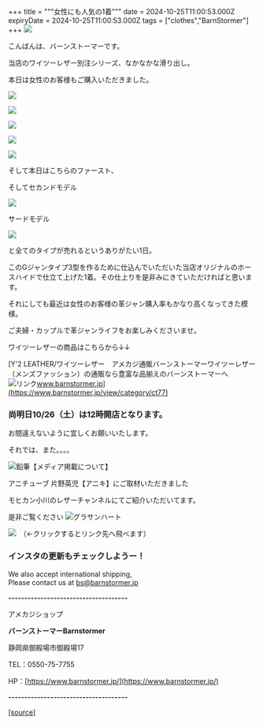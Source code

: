 +++
title = """女性にも人気の1着"""
date = 2024-10-25T11:00:53.000Z
expiryDate = 2024-10-25T11:00:53.000Z
tags = ["clothes","BarnStormer"]
+++
[![](https://stat.ameba.jp/user_images/20231023/16/barnstormer-go/b2/03/p/o0420015015354743273.png)](https://ameblo.jp/barnstormer-go/entry-12825670498.html)

こんばんは、バーンストーマーです。

当店のワイツーレザー別注シリーズ、なかなかな滑り出し。

本日は女性のお客様もご購入いただきました。

[![](https://stat.ameba.jp/user_images/20241025/19/barnstormer-go/fb/5e/j/o0700070015502123652.jpg)](https://stat.ameba.jp/user_images/20241025/19/barnstormer-go/fb/5e/j/o0700070015502123652.jpg)

[![](https://stat.ameba.jp/user_images/20241025/19/barnstormer-go/33/af/j/o0700070015502123653.jpg)](https://stat.ameba.jp/user_images/20241025/19/barnstormer-go/33/af/j/o0700070015502123653.jpg)

[![](https://stat.ameba.jp/user_images/20241025/19/barnstormer-go/95/90/j/o0700070015502123654.jpg)](https://stat.ameba.jp/user_images/20241025/19/barnstormer-go/95/90/j/o0700070015502123654.jpg)

[![](https://stat.ameba.jp/user_images/20241025/19/barnstormer-go/ed/88/j/o0700070015502123656.jpg)](https://stat.ameba.jp/user_images/20241025/19/barnstormer-go/ed/88/j/o0700070015502123656.jpg)

[![](https://stat.ameba.jp/user_images/20241025/19/barnstormer-go/d7/96/j/o0700070015502123660.jpg)](https://stat.ameba.jp/user_images/20241025/19/barnstormer-go/d7/96/j/o0700070015502123660.jpg)

そして本日はこちらのファースト、

そしてセカンドモデル

[![](https://stat.ameba.jp/user_images/20241025/19/barnstormer-go/74/dc/j/o0466070015502124235.jpg)](https://stat.ameba.jp/user_images/20241025/19/barnstormer-go/74/dc/j/o0466070015502124235.jpg)

サードモデル

[![](https://stat.ameba.jp/user_images/20241025/19/barnstormer-go/06/0a/j/o0466070015502124243.jpg)](https://stat.ameba.jp/user_images/20241025/19/barnstormer-go/06/0a/j/o0466070015502124243.jpg)

と全てのタイプが売れるというありがたい1日。

このGジャンタイプ3型を作るために仕込んでいただいた当店オリジナルのホースハイドで仕立て上げた1着。その仕上りを是非みにきていただければと思います。

それにしても最近は女性のお客様の革ジャン購入率もかなり高くなってきた模様。

ご夫婦・カップルで革ジャンライフをお楽しみくださいませ。

ワイツーレザーの商品はこちらから↓↓

[Y'2 LEATHER/ワイツーレザー　アメカジ通販バーンストーマーワイツーレザー（メンズファッション）の通販なら豊富な品揃えのバーンストーマーへ![リンク](https://c.stat100.ameba.jp/ameblo/symbols/v3.20.0/svg/gray/editor_link.svg)www.barnstormer.jp](https://www.barnstormer.jp/view/category/ct77)

### 尚明日10/26（土）は12時開店となります。

お間違えないように宜しくお願いいたします。

それでは、また。。。。

![鉛筆](https://stat100.ameba.jp/blog/ucs/img/char/char3/519.png)【メディア掲載について】

アニチューブ 片野英児【アニキ】にご取材いただきました

モヒカン小川のレザーチャンネルにてご紹介いただいてます。

是非ご覧ください ![グラサンハート](https://stat100.ameba.jp/blog/ucs/img/char/char3/148.png)

[![](https://stat.ameba.jp/user_images/20230412/16/barnstormer-go/6a/23/p/o0108010815269242493.png)](https://www.instagram.com/barnstormer_daily/)　（←クリックするとリンク先へ飛べます）

### インスタの更新もチェックしようー！

We also accept international shipping,  
Please contact us at bs@barnstormer.jp

**\-------------------------------------**

アメカジショップ

**バーンストーマーBarnstormer**

静岡県御殿場市御殿場17

TEL：0550-75-7755

HP：[https://www.barnstormer.jp/](https://www.barnstormer.jp/)

**\-------------------------------------**

[[source]](https://ameblo.jp/barnstormer-go/entry-12872598645.html)
